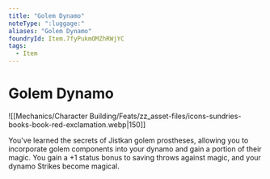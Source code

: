```yaml
---
title: "Golem Dynamo"
noteType: ":luggage:"
aliases: "Golem Dynamo"
foundryId: Item.7fyPukmOMZhRWjYC
tags:
  - Item
---
```


# Golem Dynamo
![[Mechanics/Character Building/Feats/zz_asset-files/icons-sundries-books-book-red-exclamation.webp|150]]

You've learned the secrets of Jistkan golem prostheses, allowing you to incorporate golem components into your dynamo and gain a portion of their magic. You gain a +1 status bonus to saving throws against magic, and your dynamo Strikes become magical.
